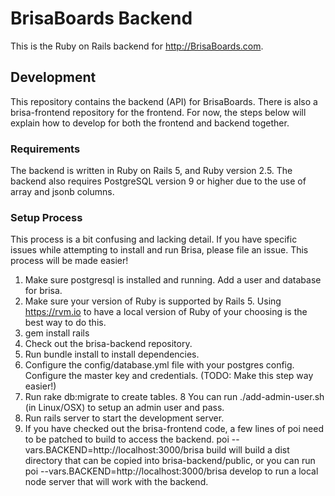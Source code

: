 # BrisaBoards Backend

This is the Ruby on Rails backend for http://BrisaBoards.com.

## Development

This repository contains the backend (API) for BrisaBoards. There is also a brisa-frontend repository
for the frontend. For now, the steps below will explain how to develop for both the frontend and
backend together.

### Requirements

The backend is written in Ruby on Rails 5, and Ruby version 2.5. The backend also requires PostgreSQL
version 9 or higher due to the use of array and jsonb columns.

### Setup Process

This process is a bit confusing and lacking detail. If you have specific issues while
attempting to install and run Brisa, please file an issue. This process will be made easier!

1. Make sure postgresql is installed and running. Add a user and database for brisa.
2. Make sure your version of Ruby is supported by Rails 5. Using https://rvm.io to have a local
   version of Ruby of your choosing is the best way to do this.
3. gem install rails
4. Check out the brisa-backend repository.
5. Run bundle install to install dependencies.
6. Configure the config/database.yml file with your postgres config. Configure the master key
   and credentials. (TODO: Make this step way easier!)
7. Run rake db:migrate to create tables.
8 You can run ./add-admin-user.sh <email> (in Linux/OSX) to setup an admin user and pass.
9. Run rails server to start the development server.
10. If you have checked out the brisa-frontend code, a few lines of poi need to be patched to build
    to access the backend. poi --vars.BACKEND=http://localhost:3000/brisa build will
    build a dist directory that can be copied into brisa-backend/public, or you can run
    poi --vars.BACKEND=http://localhost:3000/brisa develop to run a local node server
    that will work with the backend.
